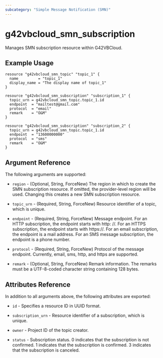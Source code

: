 ```yaml
---
subcategory: "Simple Message Notification (SMN)"
---
```


# g42vbcloud_smn_subscription

Manages SMN subscription resource within G42VBCloud.

## Example Usage

```hcl
resource "g42vbcloud_smn_topic" "topic_1" {
  name         = "topic_1"
  display_name = "The display name of topic_1"
}

resource "g42vbcloud_smn_subscription" "subscription_1" {
  topic_urn = g42vbcloud_smn_topic.topic_1.id
  endpoint  = "mailtest@gmail.com"
  protocol  = "email"
  remark    = "O&M"
}

resource "g42vbcloud_smn_subscription" "subscription_2" {
  topic_urn = g42vbcloud_smn_topic.topic_1.id
  endpoint  = "13600000000"
  protocol  = "sms"
  remark    = "O&M"
}
```

## Argument Reference

The following arguments are supported:

* `region` - (Optional, String, ForceNew) The region in which to create the SMN subscription resource. If omitted, the
  provider-level region will be used. Changing this creates a new SMN subscription resource.

* `topic_urn` - (Required, String, ForceNew) Resource identifier of a topic, which is unique.

* `endpoint` - (Required, String, ForceNew) Message endpoint. For an HTTP subscription, the endpoint starts with http:
  //. For an HTTPS subscription, the endpoint starts with https://. For an email subscription, the endpoint is a mail
  address. For an SMS message subscription, the endpoint is a phone number.

* `protocol` - (Required, String, ForceNew) Protocol of the message endpoint. Currently, email, sms, http, and https are
  supported.

* `remark` - (Optional, String, ForceNew) Remark information. The remarks must be a UTF-8-coded character string
  containing 128 bytes.

## Attributes Reference

In addition to all arguments above, the following attributes are exported:

* `id` - Specifies a resource ID in UUID format.

* `subscription_urn` - Resource identifier of a subscription, which is unique.

* `owner` - Project ID of the topic creator.

* `status` - Subscription status. 0 indicates that the subscription is not confirmed. 1 indicates that the subscription
  is confirmed. 3 indicates that the subscription is canceled.
